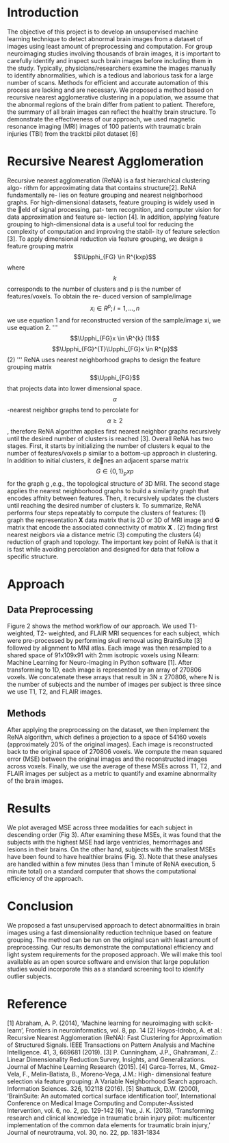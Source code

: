 # Introduction
The objective of this project is to develop an unsupervised machine learning technique
to detect abnormal brain images from a dataset of images using least amount of preprocessing
and computation. For group neuroimaging studies involving thousands of
brain images, it is important to carefully identify and inspect such brain images before
including them in the study. Typically, physicians/researchers examine the images
manually to identify abnormalities, which is a tedious and laborious task for a large
number of scans. Methods for efficient and accurate automation of this process are
lacking and are necessary. We proposed a method based on recursive nearest
agglomerative clustering in a population, we assume that the abnormal regions of the
brain differ from patient to patient. Therefore, the summary of all brain images can
reflect the healthy brain structure. To demonstrate the effectiveness of our approach,
we used magnetic resonance imaging (MRI) images of 100 patients with traumatic brain
injuries (TBI) from the tracktbi pilot dataset [6]
# Recursive Nearest Agglomeration
Recursive nearest agglomeration (ReNA) is a fast hierarchical clustering algo-
rithm for approximating data that contains structure[2]. ReNA fundamentally re-
lies on feature grouping and nearest neighborhood graphs. For high-dimensional
datasets, feature grouping is widely used in the eld of signal processing, pat-
tern recognition, and computer vision for data approximation and feature se-
lection [4]. In addition, applying feature grouping to high-dimensional data is a
useful tool for reducing the complexity of computation and improving the stabil-
ity of feature selection [3]. To apply dimensional reduction via feature grouping,
we design a feature grouping matrix $$\Upphi_{FG} \in R^{kxp}$$ where $$k$$ corresponds to the
number of clusters and p is the number of features/voxels. To obtain the re-
duced version of sample/image $$x_{i} \in R^{p}; i = 1, ..., n$$ we use equation 1 and for
reconstructed version of the sample/image xi, we use equation 2.
'''
$$\Upphi_{FG}x \in \R^{k} (1)$$
$$\Upphi_{FG}^{T}\Upphi_{FG}x \in R^{p}$$ (2)
'''
ReNA uses nearest neighborhood graphs to design the feature grouping matrix
$$\Upphi_{FG}$$ that projects data into lower dimensional space. $$\alpha$$ -nearest neighbor graphs
tend to percolate for $$\alpha \geq 2$$, therefore ReNA algorithm applies first nearest
neighbor graphs recursively until the desired number of clusters is reached [3].
Overall ReNA has two stages. First, it starts by initializing the number of clusters
k equal to the number of features/voxels p similar to a bottom-up approach in
clustering. In addition to initial clusters, it denes an adjacent sparse matrix
$$G \in \{0,1\}_pxp$$ for the graph g ,e.g., the topological structure of 3D MRI. The
second stage applies the nearest neighborhood graphs to build a similarity graph
that encodes affnity between features. Then, it recursively updates the clusters
until reaching the desired number of clusters k.
To summarize, ReNA performs four steps repeatably to compute the clusters
of features: (1) graph the representation **X** data matrix that is 2D or 3D of MRI
image and **G** matrix that encode the associated connectivity of matrix **X** . (2)
fnding first nearest neigbors via a distance metric (3) computing the clusters
(4) reduction of graph and topology. The important key point of ReNA is that
it is fast while avoiding percolation and designed for data that follow a specific
structure.
# Approach
## Data Preprocessing
Figure 2 shows the method workflow of our approach. We used T1-weighted, T2-
weighted, and FLAIR MRI sequences for each subject, which were pre-processed by
performing skull removal using BrainSuite [3] followed by alignment to MNI atlas. Each
image was then resampled to a shared space of 91x109x91 with 2mm isotropic voxels
using Nilearn: Machine Learning for Neuro-Imaging in Python software [1]. After
transforming to 1D, each image is represented by an array of 270806 voxels. We
concatenate these arrays that result in 3N x 270806, where N is the number of subjects
and the number of images per subject is three since we use T1, T2, and FLAIR images.
## Methods
After applying the preprocessing on the dataset, we then implement the ReNA
algorithm, which defines a projection to a space of 54160 voxels (approximately 20% of
the original images). Each image is reconstructed back to the original space of 270806
voxels. We compute the mean squared error (MSE) between the original images and
the reconstructed images across voxels. Finally, we use the average of these MSEs
across T1, T2, and FLAIR images per subject as a metric to quantify and examine
abnormality of the brain images.
# Results
We plot averaged MSE across three modalities for each subject in descending order (Fig
3). After examining these MSEs, it was found that the subjects with the highest MSE
had large ventricles, hemorrhages and lesions in their brains. On the other hand,
subjects with the smallest MSEs have been found to have healthier brains (Fig. 3). Note
that these analyses are handled within a few minutes (less than 1 minute of ReNA
execution, 5 minute total) on a standard computer that shows the computational
efficiency of the approach.
# Conclusion
We proposed a fast unsupervised approach to detect abnormalities in brain images
using a fast dimensionality reduction technique based on feature grouping. The
method can be run on the original scan with least amount of preprocessing. Our
results demonstrate the computational efficiency and light system requirements for
the proposed approach. We will make this tool available as an open source software
and envision that large population studies would incorporate this as a standard
screening tool to identify outlier subjects.
# Reference
[1] Abraham, A. P. (2014), ‘Machine learning for neuroimaging with scikit-learn’, Frontiers in neuroinformatics, vol. 8, pp. 14
[2] Hoyos-Idrobo, A. et al.: Recursive Nearest Agglomeration (ReNA): Fast Clustering
for Approximation of Structured Signals. IEEE Transactions on Pattern Analysis
and Machine Intelligence. 41, 3, 669681 (2019).
[3] P. Cunningham, J.P., Ghahramani, Z.: Linear Dimensionality Reduction:Survey,
Insights, and Generalizations. Journal of Machine Learning Research (2015).
[4] Garca-Torres, M., Gmez-Vela, F., Melin-Batista, B., Moreno-Vega, J.M.: High-
dimensional feature selection via feature grouping: A Variable Neighborhood Search
approach. Information Sciences. 326, 102118 (2016).
[5] Shattuck, D.W. (2000), ‘BrainSuite: An automated cortical surface identification tool’, International Conference on Medical Image Computing and Computer-Assisted Intervention, vol. 6, no. 2, pp. 129-142
[6] Yue, J. K. (2013), ‘Transforming research and clinical knowledge in traumatic brain injury pilot: multicenter implementation of the common data elements for traumatic brain injury,’ Journal of neurotrauma, vol. 30, no. 22, pp. 1831-1834

